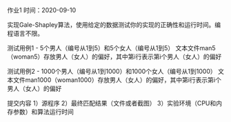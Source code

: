 作业1
时间：2020-09-10

实现Gale-Shapley算法，使用给定的数据测试你的实现的正确性和运行时间。编程语言不限。

测试用例1 - 5个男人（编号从1到5）和5个女人（编号从1到5）
文本文件man5（woman5）存放男人（女人）的偏好，其中第i行表示第i个男人（女人）的偏好

测试用例2 - 1000个男人（编号从1到1000）和1000个女人（编号从1到1000）
文本文件man1000（woman1000）存放男人（女人）的偏好，其中第i行表示第i个男人（女人）的偏好

提交内容
1）源程序
2）最终匹配结果（文件或者截图）
3）实验环境（CPU和内存参数）和算法运行时间